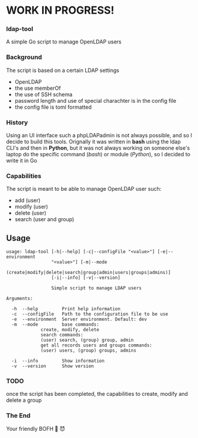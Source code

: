 # WORK IN PROGRESS!

### ldap-tool
A simple Go script to manage OpenLDAP users

### Background
The script is based on a certain LDAP settings
- OpenLDAP
- the use memberOf
- the use of SSH schema
- password length and use of special charachter is in the config file
- the config file is toml formatted

### History
Using an UI interface such a phpLDAPadmin is not always possible, and so I decide 
to build this tools. Orignally it was written in **bash** using the ldap CLI's and then
in **Python**, but it was not always working on someone else's laptop do the specific command
(*bash*) or module (*Python*), so I decided to write it in Go

### Capabilities
The script is meant to be able to manage OpenLDAP user such:
- add (user)
- modify (user)
- delete (user)
- search (user and group)

## Usage
```
usage: ldap-tool [-h|--help] [-c|--configFile "<value>"] [-e|--environment
                 "<value>"] [-m|--mode
                 (create|modify|delete|search|group|admin|users|groups|admins)]
                 [-i|--info] [-v|--version]

                 Simple script to manage LDAP users

Arguments:

  -h  --help         Print help information
  -c  --configFile   Path to the configuration file to be use
  -e  --environment  Server environment. Default: dev
  -m  --mode         base commands:
			 create, modify, delete
		     search commands:
			 (user) search, (group) group, admin
		     get all records users and groups commands:
			 (user) users, (group) groups, admins

  -i  --info         Show information
  -v  --version      Show version

```

### TODO
once the script has been completed, the capabilities to
 create, modify and delete a group

### The End
Your friendly BOFH 🦄 😈          
